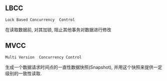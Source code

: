 ## LBCC

`Lock Based Concurrency  Control`

在读取数据前, 对其加锁, 阻止其他事务对数据进行修改



## MVCC

`Multi Version  Concurrency Control`

生成一个数据请求时间点的一直性数据快照(Snapshot), 并用这个快照来提供一定级别的一致性读取.



